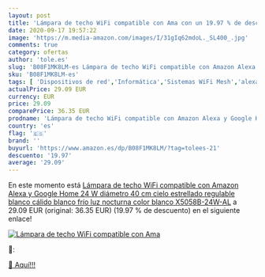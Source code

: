 ```yaml
---
layout: post
title: 'Lámpara de techo WiFi compatible con Ama con un 19.97 % de descuento'
date: 2020-09-17 19:57:22
image: 'https://m.media-amazon.com/images/I/31gIq62mdoL._SL400_.jpg'
comments: true
category: ofertas
author: 'tole.es'
slug: 'B08F1MK8LM-es Lámpara de techo WiFi compatible con Amazon Alexa y Google...'
sku: 'B08F1MK8LM-es'
tags: [ 'Dispositivos de red','Informática','Sistemas WiFi Mesh','alexa','google','home', ]
actualPrice: 29.09 EUR
currency: EUR
price: 29.09
comparePrice: 36.35 EUR
prodname: 'Lámpara de techo WiFi compatible con Amazon Alexa y Google Home 24 W  diámetro 40 cm  cielo estrellado  regulable  blanco cálido  blanco frío  luz nocturna  color blanco X5058B-24W-AL'
country: 'es'
flag: '🇪🇸'
brand: ''
buyurl: 'https://www.amazon.es/dp/B08F1MK8LM/?tag=tolees-21'
descuento: '19.97'
average: '29.09'
---
```


En este momento está [Lámpara de techo WiFi compatible con Amazon Alexa y Google Home 24 W  diámetro 40 cm  cielo estrellado  regulable  blanco cálido  blanco frío  luz nocturna  color blanco X5058B-24W-AL](https://www.amazon.es/dp/B08F1MK8LM/?tag=tolees-21) a 29.09 EUR (original: 36.35 EUR) (19.97 %  de descuento) en el siguiente enlace!

[![Lámpara de techo WiFi compatible con Ama](https://m.media-amazon.com/images/I/31gIq62mdoL._SL400_.jpg)](https://www.amazon.es/dp/B08F1MK8LM/?tag=tolees-21)

🔎:


[🛒 Aquí!!!](https://www.amazon.es/dp/B08F1MK8LM/?tag=tolees-21)
